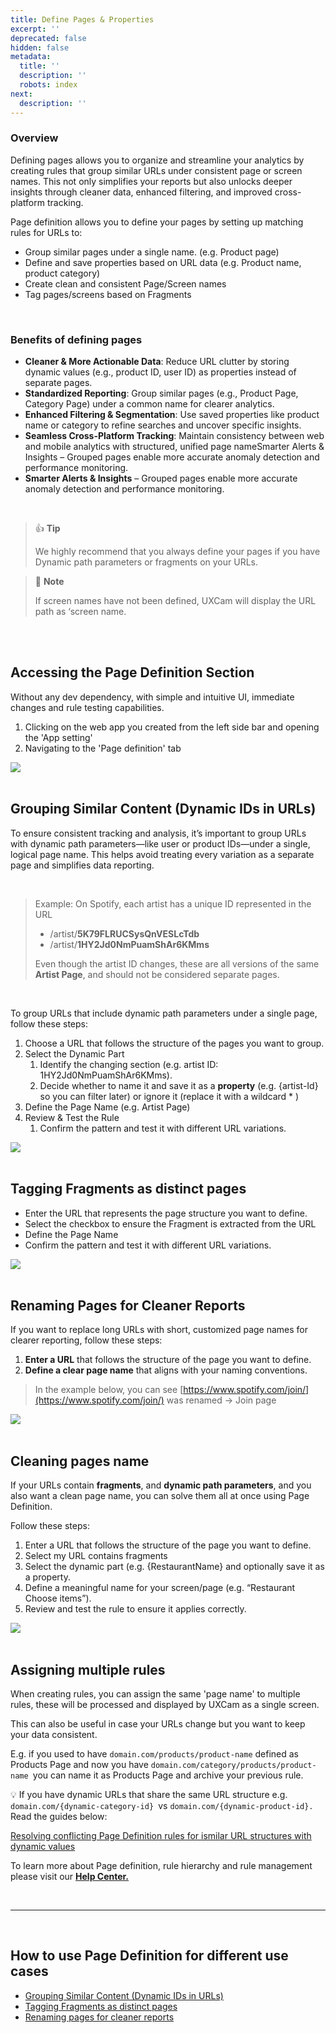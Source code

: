 ```yaml
---
title: Define Pages & Properties
excerpt: ''
deprecated: false
hidden: false
metadata:
  title: ''
  description: ''
  robots: index
next:
  description: ''
---
```

### Overview

Defining pages allows you to organize and streamline your analytics by creating rules that group similar URLs under consistent page or screen names. This not only simplifies your reports but also unlocks deeper insights through cleaner data, enhanced filtering, and improved cross-platform tracking.

Page definition allows you to define your pages by setting up matching rules for URLs to:

* Group similar pages under a single name. (e.g. Product page)
* Define and save properties based on URL data (e.g. Product name, product category)
* Create clean and consistent Page/Screen names
* Tag pages/screens based on Fragments

<br />

### Benefits of defining pages

* **Cleaner & More Actionable Data**: Reduce URL clutter by storing dynamic values (e.g., product ID, user ID) as properties instead of separate pages.
* **Standardized Reporting**: Group similar pages (e.g., Product Page, Category Page) under a common name for clearer analytics.
* **Enhanced Filtering & Segmentation**: Use saved properties like product name or category to refine searches and uncover specific insights.
* **Seamless Cross-Platform Tracking**: Maintain consistency between web and mobile analytics with structured, unified page nameSmarter Alerts & Insights – Grouped pages enable more accurate anomaly detection and performance monitoring.
* **Smarter Alerts & Insights** – Grouped pages enable more accurate anomaly detection and performance monitoring.

<br />

> 👍 **Tip**
>
> We highly recommend that you always define your pages if you have Dynamic path parameters or fragments on your URLs.

> 📘 **Note**
>
> If screen names have not been defined, UXCam will display the URL path as ‘screen name.

<br />

<br />

## **Accessing the Page Definition Section**

Without any dev dependency, with simple and intuitive UI, immediate changes and rule testing capabilities.

1. Clicking on the web app you created from the left side bar and opening the 'App setting'
2. Navigating to the 'Page definition' tab

<Image align="center" src="https://files.readme.io/c700417c7780aa316cd061043db4146dafc14ef012aa638c986f6bd5e626dbbf-Page-Defined.gif" />

<br />

<br />

## **Grouping Similar Content (Dynamic IDs in URLs)**

To ensure consistent tracking and analysis, it’s important to group URLs with dynamic path parameters—like user or product IDs—under a single, logical page name. This helps avoid treating every variation as a separate page and simplifies data reporting.

<br />

> Example: On Spotify, each artist has a unique ID represented in the URL
>
> * /artist/**5K79FLRUCSysQnVESLcTdb**
> * /artist/**1HY2Jd0NmPuamShAr6KMms**
>
> Even though the artist ID changes, these are all versions of the same **Artist Page**, and should not be considered separate pages.

<br />

To group URLs that include dynamic path parameters under a single page, follow these steps:

1. Choose a URL that follows the structure of the pages you want to group.
2. Select the Dynamic Part
   1. Identify the changing section (e.g. artist ID: 1HY2Jd0NmPuamShAr6KMms).
   2. Decide whether to name it and save it as a **property** (e.g. \{artist-Id} so you can filter later) or ignore it (replace it with a wildcard \* )
3. Define the Page Name (e.g. Artist Page)
4. Review & Test the Rule
   1. Confirm the pattern and test it with different URL variations.

<Image align="center" src="https://files.readme.io/b0d59cf8b623ff685a5a420795fa1eddbc3ee7aee8e88313d09c452ef77bd490-Screenshot2025-03-04at08_07_35.png" />

<br />

<br />

## **Tagging Fragments as distinct pages**

* Enter the URL that represents the page structure you want to define.
* Select the checkbox to ensure the Fragment is extracted from the URL
* Define the Page Name
* Confirm the pattern and test it with different URL variations.

<Image align="center" src="https://files.readme.io/85435ee8f436f4dbce978c491667d4a810dad88d3923d4934d0618d11d196ed1-Screenshot2025-03-04at08_15_47.png" />

<br />

<br />

## **Renaming Pages for Cleaner Reports**

If you want to replace long URLs with short, customized page names for clearer reporting, follow these steps:

1. **Enter a URL** that follows the structure of the page you want to define.
2. **Define a clear page name** that aligns with your naming conventions.

> In the example below, you can see [https://www.spotify.com/join/](https://www.spotify.com/join/) was renamed -> Join page

<Image align="center" src="https://files.readme.io/2963d13b538a678b55a8fb52b91e3ce8014e40e7675ff99e47a17a0d98015743-Screenshot2B2025-03-042Bat2B08_11_01.png" />

<br />

<br />

## **Cleaning pages name**

If your URLs contain **fragments**, and **dynamic path parameters**, and you also want a clean page name, you can solve them all at once using Page Definition.

Follow these steps:

1. Enter a URL that follows the structure of the page you want to define.
2. Select my URL contains fragments
3. Select the dynamic part  (e.g. \{RestaurantName}  and optionally save it as a property.
4. Define a meaningful name for your screen/page  (e.g. “Restaurant Choose items”).
5. Review and test the rule to ensure it applies correctly.

<Image align="center" src="https://files.readme.io/59f2a79f3cb28eec613fe37424467694e93d248a99f9d8d7a878915220709964-Screenshot_2025-03-04_at_08.18.23.png" />

<br />

<br />

## **Assigning multiple rules**

When creating rules, you can assign the same 'page name' to multiple rules, these will be processed and displayed by UXCam as a single screen.

This can also be useful in case your URLs change but you want to keep your data consistent.

E.g. if you used to have `domain.com/products/product-name` defined as Products Page and now you have `domain.com/category/products/product-name `you can name it as Products Page and archive your previous rule.

💡 If you have dynamic URLs that share the same URL structure e.g. `domain.com/{dynamic-category-id} `vs `domain.com/{dynamic-product-id}.` Read the guides below:

[Resolving conflicting Page Definition rules for ismilar URL structures with dynamic values](https://help.uxcam.com/en/articles/11145060-resolving-conflicting-page-definition-rules-for-similar-url-structures-with-dynamic-values)

To learn more about Page definition, rule hierarchy and rule management please visit our **[Help Center.](https://help.uxcam.com/en/articles/10652702-define-pages-properties-to-simplify-data#h_bc701cd1b1)**

<br />

***

<br />

## How to use Page Definition for different use cases

* [Grouping Similar Content (Dynamic IDs in URLs)](https://help.uxcam.com/en/articles/10652702-define-pages-properties-to-simplify-data#h_11e7c1795b)
* [Tagging Fragments as distinct pages](https://help.uxcam.com/en/articles/10652702-define-pages-properties-to-simplify-data#h_924d5533fc)
* [Renaming pages for cleaner reports](https://help.uxcam.com/en/articles/10652702-define-pages-properties-to-simplify-data#h_3bf133bcdf)